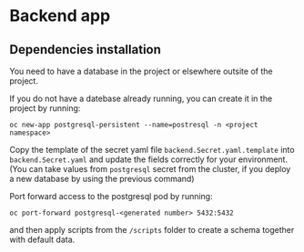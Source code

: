 # Backend app

## Dependencies installation

You need to have a database in the project or elsewhere outsite of the project.

If you do not have a datebase already running, you can create it in the project by running:

```
oc new-app postgresql-persistent --name=postresql -n <project namespace>
```

Copy the template of the secret yaml file `backend.Secret.yaml.template` into `backend.Secret.yaml` and update the fields correctly for your environment. (You can take values from `postgresql` secret from the cluster, if you deploy a new database by using the previous command)

Port forward access to the postgresql pod by running:

```
oc port-forward postgresql-<generated number> 5432:5432
```

and then apply scripts from the `/scripts` folder to create a schema together with default data.
